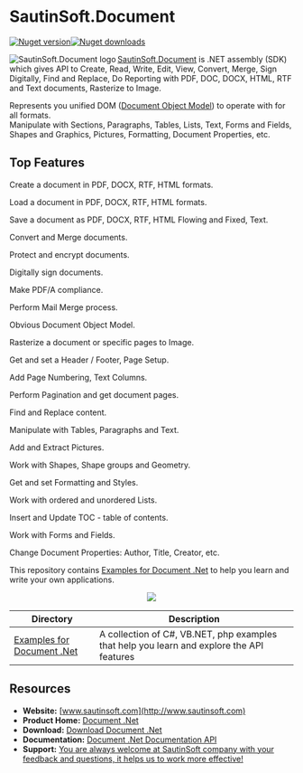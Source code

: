 # SautinSoft.Document

[![Nuget version](https://img.shields.io/nuget/v/SautinSoft.Document?style=for-the-badge)](https://www.nuget.org/packages/sautinsoft.document/)[![Nuget downloads](https://img.shields.io/nuget/dt/SautinSoft.Document?style=for-the-badge)](https://www.nuget.org/packages/sautinsoft.document/)

<img src="https://www.sautinsoft.com/images/components/d.svg" alt="SautinSoft.Document logo" align="left" />

[SautinSoft.Document](https://sautinsoft.com/products/document/) is .NET assembly (SDK) which gives API to Create, Read, Write, Edit, View, Convert, Merge, Sign Digitally, Find and Replace, Do Reporting with PDF, DOC, DOCX, HTML, RTF and Text documents, Rasterize to Image.

Represents you unified DOM ([Document Object Model](https://sautinsoft.com/products/document/help/net/getting-started/document-object-model.php)) to operate with for all formats.</br>
Manipulate with Sections, Paragraphs, Tables, Lists, Text, Forms and Fields, Shapes and Graphics, Pictures, Formatting, Document Properties, etc.</br>

## Top Features

Create a document in PDF, DOCX, RTF, HTML formats.</br>

Load a document in PDF, DOCX, RTF, HTML formats.</br>

Save a document as PDF, DOCX, RTF, HTML Flowing and Fixed, Text.</br>

Convert and Merge documents.</br>

Protect and encrypt documents.</br>

Digitally sign documents.</br>

Make PDF/A compliance.</br>

Perform Mail Merge process.</br>

Obvious Document Object Model.</br>

Rasterize a document or specific pages to Image.</br>

Get and set a Header / Footer, Page Setup.</br>

Add Page Numbering, Text Columns.</br>

Perform Pagination and get document pages.</br>

Find and Replace content.</br>

Manipulate with Tables, Paragraphs and Text.</br>

Add and Extract Pictures.</br>

Work with Shapes, Shape groups and Geometry.</br>

Get and set Formatting and Styles.</br>

Work with ordered and unordered Lists.</br>

Insert and Update TOC - table of contents.</br>

Work with Forms and Fields.</br>

Change Document Properties: Author, Title, Creator, etc.</br>

This repository contains [Examples for Document .Net](https://sautinsoft.com/products/document/help/net/) to help you learn and write your own applications.

<p align="center">

  <a title="Download complete Document .Net" href="https://sautinsoft.com/thankyou.php?download=document_net.zip">
	<img src="https://sautinsoft.com/images/zip_file_download.png" />
  </a>
</p>

Directory | Description
--------- | -----------
[Examples for Document .Net](https://sautinsoft.com/products/document/help/net/developer-guide/documentbuilder-overview.php) | A collection of C#, VB.NET, php examples that help you learn and explore the API features


## Resources

+ **Website:** [www.sautinsoft.com](http://www.sautinsoft.com)
+ **Product Home:** [Document .Net](https://sautinsoft.com/products/document/)
+ **Download:** [Download Document .Net](https://sautinsoft.com/products/document/download.php)
+ **Documentation:** [Document .Net Documentation API](https://sautinsoft.com/products/document/help/net/api-reference/html/R_Project_Document__Net_-_API_Reference.htm)
+ **Support:** [You are always welcome at SautinSoft company with your feedback and questions, it helps us to work more effective!](https://sautinsoft.com/support.php)
